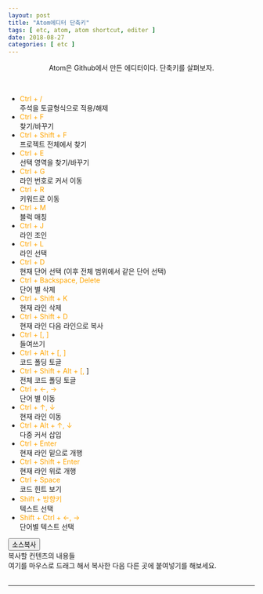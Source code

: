 ```yaml
---
layout: post
title: "Atom에디터 단축키"
tags: [ etc, atom, atom shortcut, editer ]
date: 2018-08-27
categories: [ etc ]
---
```


<p align="center">
    Atom은 Github에서 만든 에디터이다. 단축키를 살펴보자.
</p><br/>

- <font color="orange">Ctrl + /</font>
<br/> 주석을 토글형식으로 적용/해제
- <font color="orange">Ctrl + F</font>
<br/> 찾기/바꾸기
- <font color="orange">Ctrl + Shift + F</font>
<br/> 프로젝트 전체에서 찾기
- <font color="orange">Ctrl + E</font>
<br/> 선택 영역을 찾기/바꾸기
- <font color="orange">Ctrl + G</font>
<br/> 라인 번호로 커서 이동
- <font color="orange">Ctrl + R</font>
<br/> 키워드로 이동
- <font color="orange">Ctrl + M</font>
<br/> 블럭 매칭
- <font color="orange">Ctrl + J</font>
<br/> 라인 조인
- <font color="orange">Ctrl + L</font>
<br/> 라인 선택
- <font color="orange">Ctrl + D</font>
<br/> 현재 단어 선택 (이후 전체 범위에서 같은 단어 선택)
- <font color="orange">Ctrl + Backspace, Delete</font>
<br/> 단어 별 삭제
- <font color="orange">Ctrl + Shift + K</font>
<br/> 현재 라인 삭제
- <font color="orange">Ctrl + Shift + D</font>
<br/> 현재 라인 다음 라인으로 복사
- <font color="orange">Ctrl + [, ]</font>
<br/> 들여쓰기
- <font color="orange">Ctrl + Alt + [, ]</font>
<br/> 코드 폴딩 토글
- <font color="orange">Ctrl + Shift + Alt + [, </font>]
<br/> 전체 코드 폴딩 토글
- <font color="orange">Ctrl + ←, →</font>
<br/> 단어 별 이동
- <font color="orange">Ctrl + ↑, ↓</font>
<br/> 현재 라인 이동
- <font color="orange">Ctrl + Alt + ↑, ↓</font>
<br/> 다중 커서 삽입
- <font color="orange">Ctrl + Enter</font>
<br/> 현재 라인 밑으로 개행
- <font color="orange">Ctrl + Shift + Enter</font>
<br/> 현재 라인 위로 개행
- <font color="orange">Ctrl + Space</font>
<br/> 코드 힌트 보기
- <font color="orange">Shift + 방향키</font>
<br/> 텍스트 선택
- <font color="orange">Shift + Ctrl + ←, →</font>
<br/> 단어별 텍스트 선택

<script type="text/javascript" src="/assets/js/ZeroClipboard.js"></script>

<div id="clipBoardCopyBtnWrap" class="btn_clipboard_copy">
<button id="clipBoardCopyBtn" class="btn_clipboard_copy" type="button">소스복사</button>
</div>
<div id="clipBoardCopy">복사할 컨텐츠의 내용들</div>

<script type="text/javascript">
var urlCopy = "test";               //  URL 셋팅
if (window.clipboardData) {
	$(".btn_clipboard_copy").on("click",function(){
		window.clipboardData.setData('Text',urlCopy);
	})
} else {
	var clip = new ZeroClipboard($(".btn_clipboard_copy"), {
		moviePath: "assets/js/ZeroClipboard.swf";
	});
	clip.addEventListener('mousedown',function() {
		clip.setText(urlCopy+"제로클립보드 작동");
	});
}
</script>


<div id="contents_area" onCopy="javascript:copy_play();">
여기를 마우스로 드래그 해서 복사한 다음 다른 곳에 붙여넣기를 해보세요.
</div>


<br/>
<hr/>